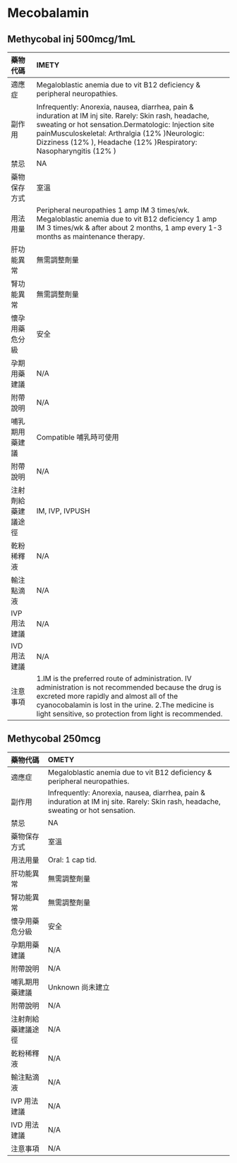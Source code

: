 # Mecobalamin

## Methycobal inj 500mcg/1mL

| 藥物代碼 | IMETY |
| :--- | :--- |
| 適應症 | Megaloblastic anemia due to vit B12 deficiency & peripheral neuropathies. |
| 副作用 | Infrequently: Anorexia, nausea, diarrhea, pain & induration at IM inj site. Rarely: Skin rash, headache, sweating or hot sensation.Dermatologic: Injection site painMusculoskeletal: Arthralgia \(12% \)Neurologic: Dizziness \(12% \), Headache \(12% \)Respiratory: Nasopharyngitis \(12% \) |
| 禁忌 | NA |
| 藥物保存方式 | 室溫 |
| 用法用量 | Peripheral neuropathies 1 amp IM 3 times/wk. Megaloblastic anemia due to vit B12 deficiency 1 amp IM 3 times/wk & after about 2 months, 1 amp every 1-3 months as maintenance therapy. |
| 肝功能異常 | 無需調整劑量 |
| 腎功能異常 | 無需調整劑量 |
| 懷孕用藥危分級 | 安全 |
| 孕期用藥建議 | N/A |
| 附帶說明 | N/A |
| 哺乳期用藥建議 | Compatible 哺乳時可使用 |
| 附帶說明 | N/A |
| 注射劑給藥建議途徑 | IM, IVP, IVPUSH |
| 乾粉稀釋液 | N/A |
| 輸注點滴液 | N/A |
| IVP 用法建議 | N/A |
| IVD 用法建議 | N/A |
| 注意事項 | 1.IM is the preferred route of administration. IV administration is not recommended because the drug is excreted more rapidly and almost all of the cyanocobalamin is lost in the urine. 2.The medicine is light sensitive, so protection from light is recommended. |

## Methycobal 250mcg

| 藥物代碼 | OMETY |
| :--- | :--- |
| 適應症 | Megaloblastic anemia due to vit B12 deficiency & peripheral neuropathies. |
| 副作用 | Infrequently: Anorexia, nausea, diarrhea, pain & induration at IM inj site. Rarely: Skin rash, headache, sweating or hot sensation. |
| 禁忌 | NA |
| 藥物保存方式 | 室溫 |
| 用法用量 | Oral: 1 cap tid. |
| 肝功能異常 | 無需調整劑量 |
| 腎功能異常 | 無需調整劑量 |
| 懷孕用藥危分級 | 安全 |
| 孕期用藥建議 | N/A |
| 附帶說明 | N/A |
| 哺乳期用藥建議 | Unknown 尚未建立 |
| 附帶說明 | N/A |
| 注射劑給藥建議途徑 | N/A |
| 乾粉稀釋液 | N/A |
| 輸注點滴液 | N/A |
| IVP 用法建議 | N/A |
| IVD 用法建議 | N/A |
| 注意事項 | N/A |

